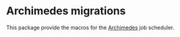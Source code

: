 # Archimedes migrations

This package provide the macros for the [Archimedes](docs.rs/archimedes) job scheduler.
